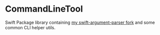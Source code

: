# CommandLineTool

Swift Package library containing [my swift-argument-parser fork](https://github.com/YourMJK/swift-argument-parser) and some common CLI helper utils.
